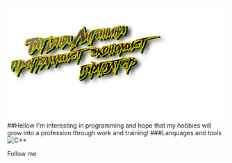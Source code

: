 [![Header](https://github.com/moerstany/moerstany/blob/main/image.png)](https://novosibirsk.hh.ru/applicant/resumes)
##Hellow I'm interesting in programming and hope that my hobbies will grow into a profession through work and training!
###Lanquages and tools
![C++](https://img.shields.io/badge/-C#-696969?style=for-the-badge&logo=C%2b%2b&logoColor=6296CC)


Follow me
